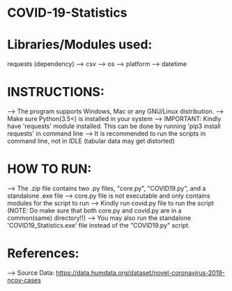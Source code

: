 # COVID-19-Statistics #

# Libraries/Modules used:
 requests (dependency)
 --> csv
 --> os
 --> platform
 --> datetime

# INSTRUCTIONS:
 --> The program supports Windows, Mac or any GNU/Linux distribution.
 --> Make sure Python(3.5<) is installed in your system
 --> IMPORTANT: Kindly have 'requests' module installed. This can be done by running 'pip3 install requests' in command line
 --> It is recommended to run the scripts in command line, not in IDLE (tabular data may get distorted)

# HOW TO RUN:
 --> The .zip file contains two .py files, "core.py", "COVID19.py", and a standalone .exe file
 --> core.py file is not executable and only contains modules for the script to run
 --> Kindly run covid.py file to run the script (NOTE: Do make sure that both core.py and covid.py are in a common(same) directory!!)
 --> You may also run the standalone 'COVID19_Statistics.exe' file instead of the "COVID19.py" script.

# References:
--> Source Data: https://data.humdata.org/dataset/novel-coronavirus-2019-ncov-cases
